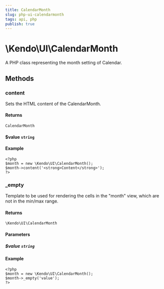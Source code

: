 ```yaml
---
title: CalendarMonth
slug: php-ui-calendarmonth
tags: api, php
publish: true
---
```


# \Kendo\UI\CalendarMonth

A PHP class representing the month setting of Calendar.


## Methods

### content

Sets the HTML content of the CalendarMonth.

#### Returns

`CalendarMonth`

#### $value `string`

#### Example

    <?php
    $month = new \Kendo\UI\CalendarMonth();
    $month->content('<strong>Content</strong>');
    ?>


### _empty
Template to be used for rendering the cells in the "month" view, which are not in the min/max range.

#### Returns
`\Kendo\UI\CalendarMonth`

#### Parameters

##### $value `string`



#### Example 
    <?php
    $month = new \Kendo\UI\CalendarMonth();
    $month->_empty('value');
    ?>

